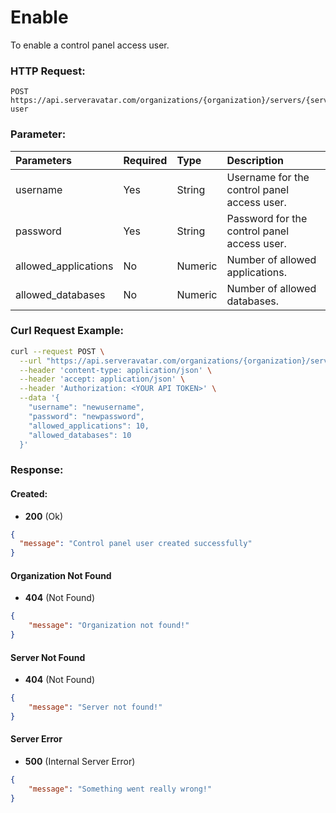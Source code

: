 # Enable

To enable a control panel access user.

### HTTP Request:

```
POST https://api.serveravatar.com/organizations/{organization}/servers/{server}/hosting-user
```

### Parameter:

| Parameters    | Required | Type      | Description      |
|:------------- |:------------- |:--------------|:----------------- |
| username | Yes | String | Username for the control panel access user. |
| password | Yes | String | Password for the control panel access user. |
| allowed_applications | No | Numeric | Number of allowed applications. |
| allowed_databases | No | Numeric | Number of allowed databases. |

### Curl Request Example:

```sh
curl --request POST \
  --url "https://api.serveravatar.com/organizations/{organization}/servers/{server}/hosting-user" \
  --header 'content-type: application/json' \
  --header 'accept: application/json' \
  --header 'Authorization: <YOUR API TOKEN>' \
  --data '{
    "username": "newusername",
    "password": "newpassword",
    "allowed_applications": 10,
    "allowed_databases": 10
  }'
```

### Response:

#### Created:
- __200__ (Ok)

```json
{
  "message": "Control panel user created successfully"
}
```

#### Organization Not Found
- __404__ (Not Found)

```json
{
    "message": "Organization not found!"
}
```

#### Server Not Found
- __404__ (Not Found)

```json
{
    "message": "Server not found!"
}
```

#### Server Error
- __500__ (Internal Server Error)

```json
{
    "message": "Something went really wrong!"
}